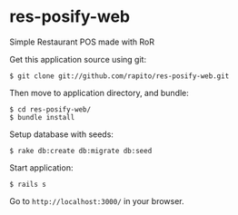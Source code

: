 # res-posify-web

Simple Restaurant POS made with RoR 

Get this application source using git:

    $ git clone git://github.com/rapito/res-posify-web.git

Then move to application directory, and bundle:

    $ cd res-posify-web/
    $ bundle install 

Setup database with seeds:

    $ rake db:create db:migrate db:seed

Start application:

    $ rails s

Go to `http://localhost:3000/` in your browser.

